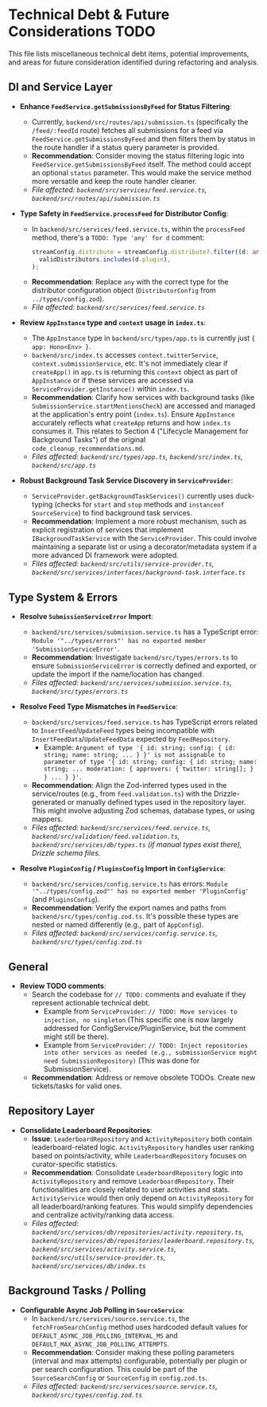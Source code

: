 # Technical Debt & Future Considerations TODO

This file lists miscellaneous technical debt items, potential improvements, and areas for future consideration identified during refactoring and analysis.

## DI and Service Layer
-   **Enhance `FeedService.getSubmissionsByFeed` for Status Filtering**:
    -   Currently, `backend/src/routes/api/submission.ts` (specifically the `/feed/:feedId` route) fetches all submissions for a feed via `FeedService.getSubmissionsByFeed` and then filters them by status in the route handler if a status query parameter is provided.
    -   **Recommendation**: Consider moving the status filtering logic into `FeedService.getSubmissionsByFeed` itself. The method could accept an optional `status` parameter. This would make the service method more versatile and keep the route handler cleaner.
    -   *File affected: `backend/src/services/feed.service.ts`, `backend/src/routes/api/submission.ts`*

-   **Type Safety in `FeedService.processFeed` for Distributor Config**:
    -   In `backend/src/services/feed.service.ts`, within the `processFeed` method, there's a `TODO: Type 'any' for d` comment:
        ```typescript
        streamConfig.distribute = streamConfig.distribute?.filter((d: any) => // TODO: Type 'any' for d
          validDistributors.includes(d.plugin),
        );
        ```
    -   **Recommendation**: Replace `any` with the correct type for the distributor configuration object (`DistributorConfig` from `../types/config.zod`).
    -   *File affected: `backend/src/services/feed.service.ts`*

-   **Review `AppInstance` type and `context` usage in `index.ts`**:
    -   The `AppInstance` type in `backend/src/types/app.ts` is currently just `{ app: Hono<Env> }`.
    -   `backend/src/index.ts` accesses `context.twitterService`, `context.submissionService`, etc. It's not immediately clear if `createApp()` in `app.ts` is returning this `context` object as part of `AppInstance` or if these services are accessed via `ServiceProvider.getInstance()` within `index.ts`.
    -   **Recommendation**: Clarify how services with background tasks (like `SubmissionService.startMentionsCheck`) are accessed and managed at the application's entry point (`index.ts`). Ensure `AppInstance` accurately reflects what `createApp` returns and how `index.ts` consumes it. This relates to Section 4 ("Lifecycle Management for Background Tasks") of the original `code_cleanup_recommendations.md`.
    -   *Files affected: `backend/src/types/app.ts`, `backend/src/index.ts`, `backend/src/app.ts`*

-   **Robust Background Task Service Discovery in `ServiceProvider`**:
    -   `ServiceProvider.getBackgroundTaskServices()` currently uses duck-typing (checks for `start` and `stop` methods and `instanceof SourceService`) to find background task services.
    -   **Recommendation**: Implement a more robust mechanism, such as explicit registration of services that implement `IBackgroundTaskService` with the `ServiceProvider`. This could involve maintaining a separate list or using a decorator/metadata system if a more advanced DI framework were adopted.
    -   *Files affected: `backend/src/utils/service-provider.ts`, `backend/src/services/interfaces/background-task.interface.ts`*

## Type System & Errors
-   **Resolve `SubmissionServiceError` Import**:
    -   `backend/src/services/submission.service.ts` has a TypeScript error: `Module '"../types/errors"' has no exported member 'SubmissionServiceError'`.
    -   **Recommendation**: Investigate `backend/src/types/errors.ts` to ensure `SubmissionServiceError` is correctly defined and exported, or update the import if the name/location has changed.
    -   *Files affected: `backend/src/services/submission.service.ts`, `backend/src/types/errors.ts`*

-   **Resolve Feed Type Mismatches in `FeedService`**:
    -   `backend/src/services/feed.service.ts` has TypeScript errors related to `InsertFeed`/`UpdateFeed` types being incompatible with `InsertFeedData`/`UpdateFeedData` expected by `FeedRepository`.
        - Example: `Argument of type '{ id: string; config: { id: string; name: string; ... } }' is not assignable to parameter of type '{ id: string; config: { id: string; name: string; ... moderation: { approvers: { twitter: string[]; } } ... } }'`.
    -   **Recommendation**: Align the Zod-inferred types used in the service/routes (e.g., from `feed.validation.ts`) with the Drizzle-generated or manually defined types used in the repository layer. This might involve adjusting Zod schemas, database types, or using mappers.
    -   *Files affected: `backend/src/services/feed.service.ts`, `backend/src/validation/feed.validation.ts`, `backend/src/services/db/types.ts` (if manual types exist there), Drizzle schema files.*

-   **Resolve `PluginConfig` / `PluginsConfig` Import in `ConfigService`**:
    -   `backend/src/services/config.service.ts` has errors: `Module '"../types/config.zod"' has no exported member 'PluginConfig'` (and `PluginsConfig`).
    -   **Recommendation**: Verify the export names and paths from `backend/src/types/config.zod.ts`. It's possible these types are nested or named differently (e.g., part of `AppConfig`).
    -   *Files affected: `backend/src/services/config.service.ts`, `backend/src/types/config.zod.ts`*

## General
-   **Review TODO comments**:
    -   Search the codebase for `// TODO:` comments and evaluate if they represent actionable technical debt.
        - Example from `ServiceProvider`: `// TODO: Move services to injection, no singleton` (This specific one is now largely addressed for ConfigService/PluginService, but the comment might still be there).
        - Example from `ServiceProvider`: `// TODO: Inject repositories into other services as needed (e.g., submissionService might need SubmissionRepository)` (This was done for SubmissionService).
    -   **Recommendation**: Address or remove obsolete TODOs. Create new tickets/tasks for valid ones.

## Repository Layer
-   **Consolidate Leaderboard Repositories**:
    -   **Issue**: `LeaderboardRepository` and `ActivityRepository` both contain leaderboard-related logic. `ActivityRepository` handles user ranking based on points/activity, while `LeaderboardRepository` focuses on curator-specific statistics.
    -   **Recommendation**: Consolidate `LeaderboardRepository` logic into `ActivityRepository` and remove `LeaderboardRepository`. Their functionalities are closely related to user activities and stats. `ActivityService` would then only depend on `ActivityRepository` for all leaderboard/ranking features. This would simplify dependencies and centralize activity/ranking data access.
    -   *Files affected: `backend/src/services/db/repositories/activity.repository.ts`, `backend/src/services/db/repositories/leaderboard.repository.ts`, `backend/src/services/activity.service.ts`, `backend/src/utils/service-provider.ts`, `backend/src/services/db/index.ts`*

## Background Tasks / Polling
-   **Configurable Async Job Polling in `SourceService`**:
    -   In `backend/src/services/source.service.ts`, the `fetchFromSearchConfig` method uses hardcoded default values for `DEFAULT_ASYNC_JOB_POLLING_INTERVAL_MS` and `DEFAULT_MAX_ASYNC_JOB_POLLING_ATTEMPTS`.
    -   **Recommendation**: Consider making these polling parameters (interval and max attempts) configurable, potentially per plugin or per search configuration. This could be part of the `SourceSearchConfig` or `SourceConfig` in `config.zod.ts`.
    -   *Files affected: `backend/src/services/source.service.ts`, `backend/src/types/config.zod.ts`*
